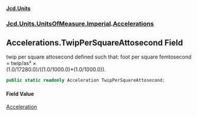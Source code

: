 #### [Jcd.Units](index.md 'index')
### [Jcd.Units.UnitsOfMeasure.Imperial](Jcd.Units.UnitsOfMeasure.Imperial.md 'Jcd.Units.UnitsOfMeasure.Imperial').[Accelerations](Accelerations.md 'Jcd.Units.UnitsOfMeasure.Imperial.Accelerations')

## Accelerations.TwipPerSquareAttosecond Field

twip per square attosecond defined such that: foot per square femtosecond = twip/as² ×  
(1.0/17280.0)/((1.0/1000.0)*(1.0/1000.0)).

```csharp
public static readonly Acceleration TwipPerSquareAttosecond;
```

#### Field Value
[Acceleration](Acceleration.md 'Jcd.Units.UnitTypes.Acceleration')